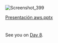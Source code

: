 








![Screenshot_399](https://user-images.githubusercontent.com/96561825/169953008-aa376087-a396-479b-9efa-fbe046590de4.png)



[Presentación   aws.pptx](https://github.com/MisDiasdeDevOps/AWS-001/files/8735646/Presentacion.aws.pptx)




#
#
#
#
#
#







See you on [Day 8](day08.md). 
